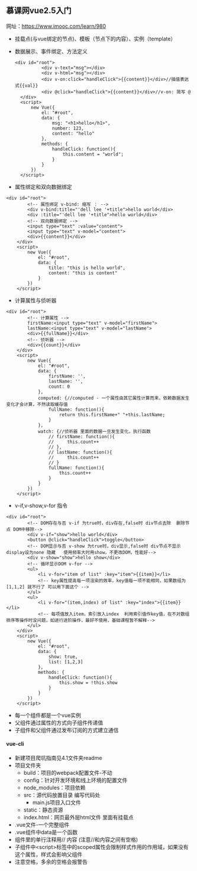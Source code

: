 ## 慕课网vue2.5入门

网址：https://www.imooc.com/learn/980

- 挂载点(与vue绑定的节点)、模板（节点下的内容）、实例（template） 
- 数据展示、事件绑定、方法定义
  ```
  <div id="root">
            <div v-text="msg"></div>
            <div v-html="msg"></div>
            <div v-on:click="handleClick">{{content}}</div>//插值表达式{{val}}
            <div @click="handleClick">{{content}}</div>//v-on: 简写 @
    </div>
    <script>
        new Vue({
            el: "#root",
            data: {
                msg: "<h1>hello</h1>",
                number: 123,
                content: "hello"
            },
            methods: {
                handleClick: function(){
                    this.content = "world";
                }
            }
        })
    </script>
  ```

- 属性绑定和双向数据绑定
  
```
<div id="root">
        <!-- 属性绑定 v-bind: 缩写 ： -->
        <div v-bind:title="'dell lee '+title">hello world</div>
        <div :title="'dell lee '+title">hello world</div>
        <!-- 双向数据绑定 -->
        <input type="text" :value="content">
        <input type="text" v-model="content">
        <div>{{content}}</div>
    </div>
    <script>
        new Vue({
            el: "#root",
            data: {
                title: "this is hello world",
                content: "this is content"
            }
        })
    </script>
```

- 计算属性与侦听器

```
<div id="root">
        <!-- 计算属性 -->
        firstName:<input type="text" v-model="firstName">
        lastName:<input type="text" v-model="lastName">
        <div>{{fullName}}</div>
        <!-- 侦听器 -->
        <div>{{count}}</div>
    </div>
    <script>
        new Vue({
            el: "#root",
            data: {
                firstName: '',
                lastName: '',
                count: 0
            },
            computed: {//computed - 一个属性由其它属性计算而来，依赖数据发生变化才会计算，不然读取缓存值
                fullName: function(){
                    return this.firstName+" "+this.lastName;
                }
            },
            watch: {//侦听器 里面的数据一旦发生变化，执行函数
                // firstName: function(){
                //     this.count++
                // },
                // lastName: function(){
                //     this.count++
                // }
                fullName: function(){
                    this.count++
                }
            }
        })
    </script>
```

- v-if,v-show,v-for 指令

```
<div id="root">
        <!-- DOM存在与否 v-if 为true时，div存在,false时 div节点去除  删除节点 DOM中移除-->
        <div v-if="show">hello world</div>
        <button @click="handleClick">toggle</button>
        <!-- DOM显示与否 v-show 为true时，div显示,false时 div节点不显示 display设为none 隐藏   使用频率大时用show，不更改DOM，性能好-->
        <div v-show="show">hello show</div>
        <!-- 循环显示DOM v-for -->
        <ul>
            <li v-for="item of list" :key="item">{{item}}</li>
            <!-- key属性提高每一项渲染的效率，key值每一项不能相同，如果数组为[1,1,2] 就不行了 可以用下面这个 -->
        </ul>
        <ul>
            <li v-for="(item,index) of list" :key="index">{{item}}</li>
            <!-- 每项值放入item，索引放入index  利用索引值作key值，在不对数组排序等操作时没问题，如进行进阶操作，最好不使用，基础课程暂不解释-->
        </ul>
    </div>
    <script>
        new Vue({
            el: "#root",
            data: {
                show: true,
                list: [1,2,3]
            },
            methods: {
                handleClick: function(){
                    this.show = !this.show
                }
            }
        })
    </script>
```

- 每一个组件都是一个vue实例
- 父组件通过属性的方式向子组件传递值
- 子组件和父组件通过发布订阅的方式建立通信

#### vue-cli

- 新建项目爬坑指南见4.1文件夹readme
- 项目文件夹
    - build：项目的webpack配置文件-不动
    - config：针对开发环境和线上环境的配置文件
    - node_modules：项目依赖
    - src：源代码放置目录 编写代码处
        - main.js项目入口文件
    - static：静态资源
    - index.html：网页最外层html文件 里面有挂载点
- .vue文件-一个完整组件
- .vue组件中data是一个函数
- 组件里的单行注释用// 内容  (注意//和内容之间有空格)
- 子组件中&lt;script&gt;标签中的scoped属性会限制样式作用的作用域，如果没有这个属性，样式会影响父组件
- 注意空格，多余的空格会报警告